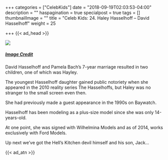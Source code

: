 +++
categories = ["CelebKids"]
date = "2018-09-19T02:03:53-04:00"
description = ""
haspagination = true
specialpost = true
tags = []
thumbnailImage = ""
title = "Celeb Kids: 24. Haley Hasselhoff – David Hasselhoff"
weight = 25

+++
{{< ad_head >}}

![](/uploads/22.jpg)
##### [_Image Credit_](http://americanupbeat.com/kids-of-famous-parents-where-are-they-now/25/)

David Hasselhoff and Pamela Bach’s 7-year marriage resulted in two children, one of which was Hayley.

The youngest Hasselhoff daughter gained public notoriety when she appeared in the 2010 reality series The Hasselhoffs, but Haley was no stranger to the small screen even then.

She had previously made a guest appearance in the 1990s on Baywatch.

Hasselhoff has been modeling as a plus-size model since she was only 14-years-old.

At one point, she was signed with Wilhelmina Models and as of 2014, works exclusively with Ford Models.

Up next we’ve got the Hell’s Kitchen devil himself and his son, Jack…

{{< ad_atn >}}